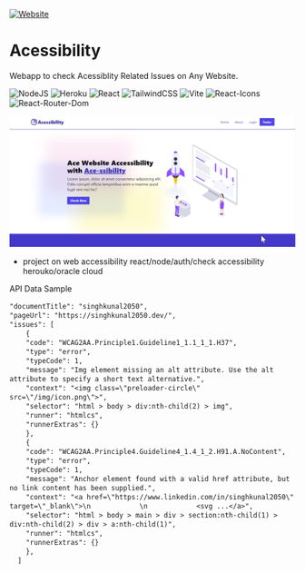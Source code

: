 [![Website](https://img.shields.io/website?label=Acessibility&style=for-the-badge&url=https://acessibility.netlify.app/)](https://acessibility.netlify.app/)
# Acessibility
Webapp to check Acessiblity Related Issues on Any Website.

![NodeJS](https://img.shields.io/badge/node.js-6DA55F?style=for-the-badge&logo=node.js&logoColor=white)
![Heroku](https://img.shields.io/badge/heroku-%23430098.svg?style=for-the-badge&logo=heroku&logoColor=white)
![React](https://img.shields.io/badge/react-%2320232a.svg?style=for-the-badge&logo=react&logoColor=%2361DAFB)
![TailwindCSS](https://img.shields.io/badge/tailwindcss-%2338B2AC.svg?style=for-the-badge&logo=tailwind-css&logoColor=white)
![Vite](https://img.shields.io/badge/vite-%2320232a.svg?style=for-the-badge&logo=vite&logoColor=%2361DAFB)
![React-Icons](https://img.shields.io/badge/react-icons-%2320232a.svg?style=for-the-badge&logo=react&logoColor=%2361DAFB)
![React-Router-Dom](https://img.shields.io/badge/React-Router-Dom-%2320232a.svg?style=for-the-badge&logo=react&logoColor=%2361DAFB)

![Acessibility](https://github.com/singhkunal2050/Acessibility/blob/master/docs/acessibility.png?raw=true)

- project on web accessibility
react/node/auth/check accessibility
herouko/oracle cloud 

API Data Sample

```
"documentTitle": "singhkunal2050",
"pageUrl": "https://singhkunal2050.dev/",
"issues": [
    {
    "code": "WCAG2AA.Principle1.Guideline1_1.1_1_1.H37",
    "type": "error",
    "typeCode": 1,
    "message": "Img element missing an alt attribute. Use the alt attribute to specify a short text alternative.",
    "context": "<img class=\"preloader-circle\" src=\"/img/icon.png\">",
    "selector": "html > body > div:nth-child(2) > img",
    "runner": "htmlcs",
    "runnerExtras": {}
    },
    {
    "code": "WCAG2AA.Principle4.Guideline4_1.4_1_2.H91.A.NoContent",
    "type": "error",
    "typeCode": 1,
    "message": "Anchor element found with a valid href attribute, but no link content has been supplied.",
    "context": "<a href=\"https://www.linkedin.com/in/singhkunal2050\" target=\"_blank\">\n            \n            <svg ...</a>",
    "selector": "html > body > main > div > section:nth-child(1) > div:nth-child(2) > div > a:nth-child(1)",
    "runner": "htmlcs",
    "runnerExtras": {}
    },
  ]
```
